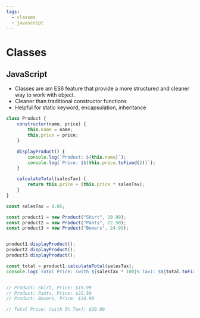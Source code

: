```yaml
---
tags:
  - classes
  - javascript
---
```

# Classes

## JavaScript

* Classes are am ES6 feature that provide a more structured and cleaner way to work with object.
* Cleaner than traditional constructor functions
* Helpful for static keyword, encapsulation, inheritance

```jsx
class Product {
    constructor(name, price) {
        this.name = name;
        this.price = price;
    }

    displayProduct() {
        console.log(`Product: ${this.name}`);
        console.log(`Price: $${this.price.toFixed(2)}`);
    }

    calculateTotal(salesTax) {
        return this.price + (this.price * salesTax);
    }
}

const salesTax = 0.05;

const product1 = new Product("Shirt", 19.99);
const product2 = new Product("Pants", 22.50);
const product3 = new Product("Boxers", 24.99);


product1.displayProduct();
product2.displayProduct();
product3.displayProduct();

const total = product1.calculateTotal(salesTax);
console.log(`Total Price: (with ${salesTax * 100}% Tax): $${total.toFixed(2)}`);


// Product: Shirt, Price: $19.99
// Product: Pants, Price: $22.50
// Product: Boxers, Price: $24.99

// Total Price: (with 5% Tax): $20.99

```

